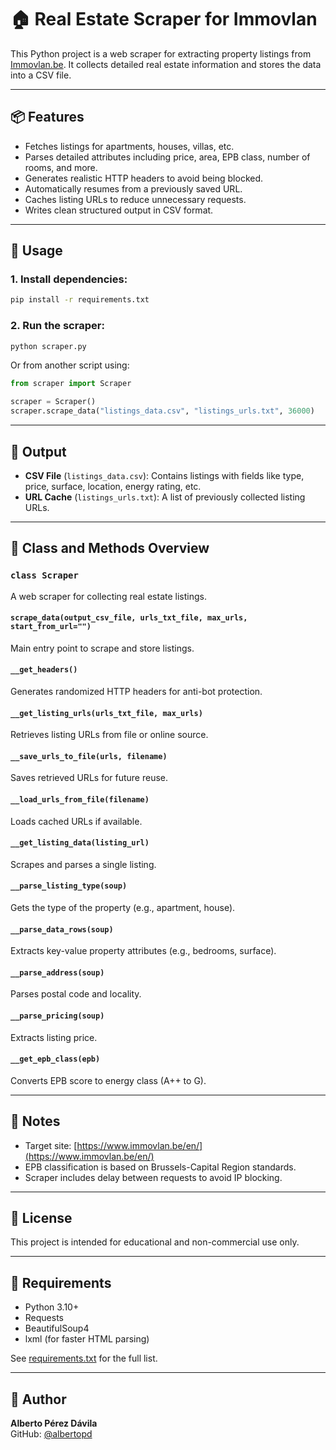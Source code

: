 # 🏠 Real Estate Scraper for Immovlan

This Python project is a web scraper for extracting property listings from [Immovlan.be](https://www.immovlan.be/en/). It collects detailed real estate information and stores the data into a CSV file.

---

## 📦 Features

- Fetches listings for apartments, houses, villas, etc.
- Parses detailed attributes including price, area, EPB class, number of rooms, and more.
- Generates realistic HTTP headers to avoid being blocked.
- Automatically resumes from a previously saved URL.
- Caches listing URLs to reduce unnecessary requests.
- Writes clean structured output in CSV format.

---

## 🚀 Usage

### 1. Install dependencies:

```bash
pip install -r requirements.txt
```

### 2. Run the scraper:

```bash
python scraper.py
```

Or from another script using:

```python
from scraper import Scraper

scraper = Scraper()
scraper.scrape_data("listings_data.csv", "listings_urls.txt", 36000)
```

---

## 📂 Output

- **CSV File** (`listings_data.csv`): Contains listings with fields like type, price, surface, location, energy rating, etc.
- **URL Cache** (`listings_urls.txt`): A list of previously collected listing URLs.

---

## 🧠 Class and Methods Overview

### `class Scraper`

A web scraper for collecting real estate listings.

#### `scrape_data(output_csv_file, urls_txt_file, max_urls, start_from_url="")`

Main entry point to scrape and store listings.

#### `__get_headers()`

Generates randomized HTTP headers for anti-bot protection.

#### `__get_listing_urls(urls_txt_file, max_urls)`

Retrieves listing URLs from file or online source.

#### `__save_urls_to_file(urls, filename)`

Saves retrieved URLs for future reuse.

#### `__load_urls_from_file(filename)`

Loads cached URLs if available.

#### `__get_listing_data(listing_url)`

Scrapes and parses a single listing.

#### `__parse_listing_type(soup)`

Gets the type of the property (e.g., apartment, house).

#### `__parse_data_rows(soup)`

Extracts key-value property attributes (e.g., bedrooms, surface).

#### `__parse_address(soup)`

Parses postal code and locality.

#### `__parse_pricing(soup)`

Extracts listing price.

#### `__get_epb_class(epb)`

Converts EPB score to energy class (A++ to G).

---

## 📌 Notes

- Target site: [https://www.immovlan.be/en/](https://www.immovlan.be/en/)
- EPB classification is based on Brussels-Capital Region standards.
- Scraper includes delay between requests to avoid IP blocking.

---

## 📜 License

This project is intended for educational and non-commercial use only.

---

## 📄 Requirements

- Python 3.10+
- Requests
- BeautifulSoup4
- lxml (for faster HTML parsing)

See [requirements.txt](requirements.txt) for the full list.

---

## 👤 Author

**Alberto Pérez Dávila**  
GitHub: [@albertopd](https://github.com/albertopd)